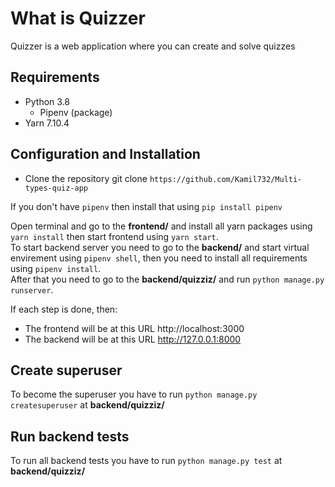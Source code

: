 # What is Quizzer
Quizzer is a web application where you can create and solve quizzes

## Requirements
* Python 3.8
	* Pipenv (package) 
* Yarn 7.10.4

## Configuration and Installation
* Clone the repository git clone `https://github.com/Kamil732/Multi-types-quiz-app`

If you don't have `pipenv` then install that using `pip install pipenv`

Open terminal and go to the **frontend/** and install all yarn packages using `yarn install` then start frontend using `yarn start`.  
To start backend server you need to go to the **backend/** and start virtual envirement using `pipenv shell`, then you need to install all requirements using `pipenv install`.  
After that you need to go to the **backend/quizziz/** and run `python manage.py runserver`.

If each step is done, then:
* The frontend will be at this URL http://localhost:3000
* The backend will be at this URL http://127.0.0.1:8000

## Create superuser
To become the superuser you have to run `python manage.py createsuperuser` at **backend/quizziz/**

## Run backend tests
To run all backend tests you have to run `python manage.py test` at **backend/quizziz/**

